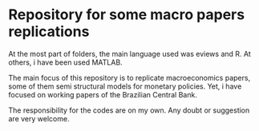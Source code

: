 # Repository for some macro papers replications

At the most part of folders, the main language used was eviews and R. At others, i have been used MATLAB. 

The main focus of this repository is to replicate macroeconomics papers, some of them semi structural models for monetary policies. Yet, i have focused on working papers of the Brazilian Central Bank.

The responsibility for the codes are on my own. Any doubt or suggestion are very welcome.
